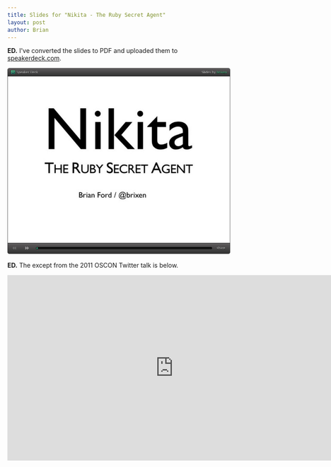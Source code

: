 ```yaml
--- 
title: Slides for "Nikita - The Ruby Secret Agent"
layout: post
author: Brian
---
```


**ED.** I've converted the slides to PDF and uploaded them to
[speakerdeck.com](http://speakerdeck.com/u/brixen/p/nikita-the-ruby-secret-agent).

<a href="http://speakerdeck.com/u/brixen/p/nikita-the-ruby-secret-agent">
  <img src="/images/nikita_slides.jpg" /></a>

**ED.** The except from the 2011 OSCON Twitter talk is below.

<iframe src="http://player.vimeo.com/video/29993216?title=0&amp;byline=0&amp;portrait=0"
  width="750" height="420" frameborder="0"></iframe>


